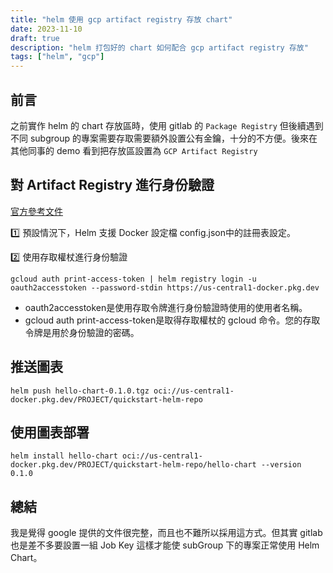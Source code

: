 ```yaml
---
title: "helm 使用 gcp artifact registry 存放 chart"
date: 2023-11-10
draft: true
description: "helm 打包好的 chart 如何配合 gcp artifact registry 存放"
tags: ["helm", "gcp"]
---
```


## 前言
之前實作 helm 的 chart 存放區時，使用 gitlab 的 `Package Registry` 但後續遇到不同 subgroup 的專案需要存取需要額外設置公有金鑰，十分的不方便。後來在其他同事的 demo 看到把存放區設置為 `GCP Artifact Registry`

## 對 Artifact Registry 進行身份驗證
[官方參考文件](https://cloud.google.com/artifact-registry/docs/helm/store-helm-charts#auth)

:one: 預設情況下，Helm 支援 Docker 設定檔 config.json中的註冊表設定。

:two: 使用存取權杖進行身份驗證

```shell
gcloud auth print-access-token | helm registry login -u oauth2accesstoken --password-stdin https://us-central1-docker.pkg.dev
```
* oauth2accesstoken是使用存取令牌進行身份驗證時使用的使用者名稱。
* gcloud auth print-access-token是取得存取權杖的 gcloud 命令。您的存取令牌是用於身份驗證的密碼。

## 推送圖表
```shell
helm push hello-chart-0.1.0.tgz oci://us-central1-docker.pkg.dev/PROJECT/quickstart-helm-repo
```

## 使用圖表部署
```shell
helm install hello-chart oci://us-central1-docker.pkg.dev/PROJECT/quickstart-helm-repo/hello-chart --version 0.1.0
```

## 總結
我是覺得 google 提供的文件很完整，而且也不難所以採用這方式。但其實 gitlab 也是差不多要設置一組 Job Key 這樣才能使 subGroup 下的專案正常使用 Helm Chart。
